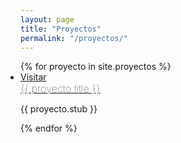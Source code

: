 ```yaml
---
layout: page
title: "Proyectos"
permalink: "/proyectos/"
---
```

<ul class="post-list" style="padding:0;">
{% for proyecto in site.proyectos %}
    <li>
  	  <span class="post-meta"><a href="{{ proyecto.url }}" class="button">Visitar</a></span>
	  <h3 style="margin:0;font-weight:100 !important;">
	   <a href="{{ proyecto.url }}" class="post-link">{{ proyecto.title }}</a>
	  </h3>
	  <p>{{ proyecto.stub }}</p>
  </li>
{% endfor %}
</ul> 